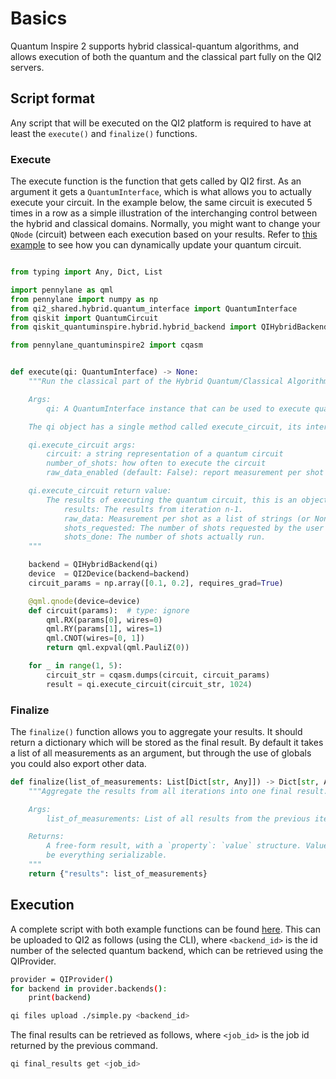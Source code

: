 # Basics

Quantum Inspire 2 supports hybrid classical-quantum algorithms, and allows execution of both the quantum and the classical part fully on the QI2 servers.

## Script format

Any script that will be executed on the QI2 platform is required to have at least the `execute()` and `finalize()` functions.

### Execute

The execute function is the function that gets called by QI2 first. As an argument it gets a `QuantumInterface`, which is what allows you to actually execute your circuit. In the example below, the same circuit is executed 5 times in a row as a simple illustration of the interchanging control between the hybrid and classical domains. Normally, you might want to change your `QNode` (circuit) between each execution based on your results. Refer to [this example](./simple.py) to see how you can dynamically update your quantum circuit.


```python

from typing import Any, Dict, List

import pennylane as qml
from pennylane import numpy as np
from qi2_shared.hybrid.quantum_interface import QuantumInterface
from qiskit import QuantumCircuit
from qiskit_quantuminspire.hybrid.hybrid_backend import QIHybridBackend

from pennylane_quantuminspire2 import cqasm


def execute(qi: QuantumInterface) -> None:
    """Run the classical part of the Hybrid Quantum/Classical Algorithm.

    Args:
        qi: A QuantumInterface instance that can be used to execute quantum circuits

    The qi object has a single method called execute_circuit, its interface is described below:

    qi.execute_circuit args:
        circuit: a string representation of a quantum circuit
        number_of_shots: how often to execute the circuit
        raw_data_enabled (default: False): report measurement per shot (if supported by backend type)

    qi.execute_circuit return value:
        The results of executing the quantum circuit, this is an object with the following attributes
            results: The results from iteration n-1.
            raw_data: Measurement per shot as a list of strings (or None if disabled).
            shots_requested: The number of shots requested by the user for the previous iteration.
            shots_done: The number of shots actually run.
    """

    backend = QIHybridBackend(qi)
    device  = QI2Device(backend=backend)
    circuit_params = np.array([0.1, 0.2], requires_grad=True)

    @qml.qnode(device=device)
    def circuit(params):  # type: ignore
        qml.RX(params[0], wires=0)
        qml.RY(params[1], wires=1)
        qml.CNOT(wires=[0, 1])
        return qml.expval(qml.PauliZ(0))

    for _ in range(1, 5):
        circuit_str = cqasm.dumps(circuit, circuit_params)
        result = qi.execute_circuit(circuit_str, 1024)
```

### Finalize

The `finalize()` function allows you to aggregate your results. It should return a dictionary which will be stored as the final result. By default it takes a list of all measurements as an argument, but through the use of globals you could also export other data.

```python
def finalize(list_of_measurements: List[Dict[str, Any]]) -> Dict[str, Any]:
    """Aggregate the results from all iterations into one final result.

    Args:
        list_of_measurements: List of all results from the previous iterations.

    Returns:
        A free-form result, with a `property`: `value` structure. Value can
        be everything serializable.
    """
    return {"results": list_of_measurements}
```

## Execution

A complete script with both example functions can be found [here](./simple.py). This can be uploaded to QI2 as follows (using the CLI), where `<backend_id>` is the id number of the selected quantum backend, which can be retrieved using the QIProvider.

```bash
provider = QIProvider()
for backend in provider.backends():
    print(backend)
```

```bash
qi files upload ./simple.py <backend_id>
```

The final results can be retrieved as follows, where `<job_id>` is the job id returned by the previous command.

```bash
qi final_results get <job_id>
```
